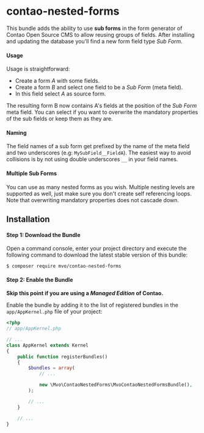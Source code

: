 contao-nested-forms
======================
This bundle adds the ability to use **sub forms** in the form generator
of Contao Open Source CMS to allow reusing groups of fields. After
installing and updating the database you'll find a new form field type
*Sub Form*.

#### Usage ####

Usage is straightforward:

 - Create a form *A* with some fields.
 - Create a form *B* and select one field to be a *Sub Form* (meta
   field).
 - In this field select *A* as source form.

The resulting form B now contains A's fields at the position of the
*Sub Form* meta field. You can select if you want to overwrite the
mandatory properties of the sub fields or keep them as they are.

#### Naming ####

The field names of a sub form get prefixed by the name of the meta field
and two underscores (e.g: `MySubField__FieldA`). The easiest way to
avoid collisions is by not using double underscores `__` in your field
names.

#### Multiple Sub Forms ####
You can use as many nested forms as you wish. Multiple nesting levels
are supported as well, just make sure you don't create self referencing
loops. Note that overwriting mandatory properties does not cascade down.


    
Installation
------------

#### Step 1: Download the Bundle  

Open a command console, enter your project directory and execute the
following command to download the latest stable version of this bundle:

```console
$ composer require mvo/contao-nested-forms
```

#### Step 2: Enable the Bundle

**Skip this point if you are using a *Managed Edition* of Contao.**

Enable the bundle by adding it to the list of registered bundles
in the `app/AppKernel.php` file of your project:

```php
<?php
// app/AppKernel.php

// ...
class AppKernel extends Kernel
{
    public function registerBundles()
    {
        $bundles = array(
            // ...

            new \Mvo\ContaoNestedForms\MvoContaoNestedFormsBundle(),
        );

        // ...
    }

    // ...
}
```
 
